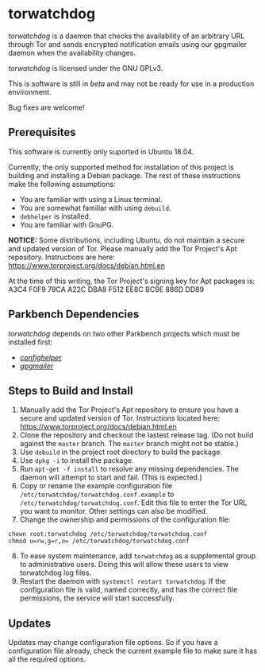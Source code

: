 # torwatchdog

_torwatchdog_ is a daemon that checks the availability of an arbitrary URL through Tor and
sends encrypted notification emails using our gpgmailer daemon when the availability changes.

_torwatchdog_ is licensed under the GNU GPLv3.

This is software is still in _beta_ and may not be ready for use in a production environment.

Bug fixes are welcome!

## Prerequisites
This software is currently only suported in Ubuntu 18.04.

Currently, the only supported method for installation of this project is building and
installing a Debian package. The rest of these instructions make the following assumptions:

*   You are familiar with using a Linux terminal.
*   You are somewhat familiar with using `debuild`.
*   `debhelper` is installed.
*   You are familiar with GnuPG.

**NOTICE:** Some distributions, including Ubuntu, do not maintain a secure and updated
version of Tor. Please manually add the Tor Project's Apt repository. Instructions are
here: https://www.torproject.org/docs/debian.html.en

At the time of this writing, the Tor Project's signing key for Apt packages
is: A3C4 F0F9 79CA A22C DBA8  F512 EE8C BC9E 886D DD89

## Parkbench Dependencies

_torwatchdog_ depends on two other Parkbench projects which must be installed first:

*  [_confighelper_](https://github.com/park-bench/confighelper)
*  [_gpgmailer_](https://github.com/park-bench/gpgmailer)

## Steps to Build and Install

1.  Manually add the Tor Project's Apt repository to ensure you have a secure and updated
    version of Tor. Instructions located here:
    https://www.torproject.org/docs/debian.html.en
2.  Clone the repository and checkout the lastest release tag. (Do not build against the
    `master` branch. The `master` branch might not be stable.)
3.  Use `debuild` in the project root directory to build the package.
4.  Use `dpkg -i` to install the package.
5.  Run `apt-get -f install` to resolve any missing dependencies. The daemon will attempt to
    start and fail. (This is expected.)
6.  Copy or rename the example configuration file
    `/etc/torwatchdog/torwatchdog.conf.example` to `/etc/torwatchdog/torwatchdog.conf`. Edit
    this file to enter the Tor URL you want to monitor. Other settings can also be modified.
7.  Change the ownership and permissions of the configuration file:
```
chown root:torwatchdog /etc/torwatchdog/torwatchdog.conf
chmod u=rw,g=r,o= /etc/torwatchdog/torwatchdog.conf
```
8.  To ease system maintenance, add `torwatchdog` as a supplemental group to administrative
    users. Doing this will allow these users to view torwatchdog log files.
9.  Restart the daemon with `systemctl restart torwatchdog`. If the configuration file is
    valid, named correctly, and has the correct file permissions, the service will start
    successfully.

## Updates

Updates may change configuration file options. So if you have a configuration file already,
check the current example file to make sure it has all the required options.
